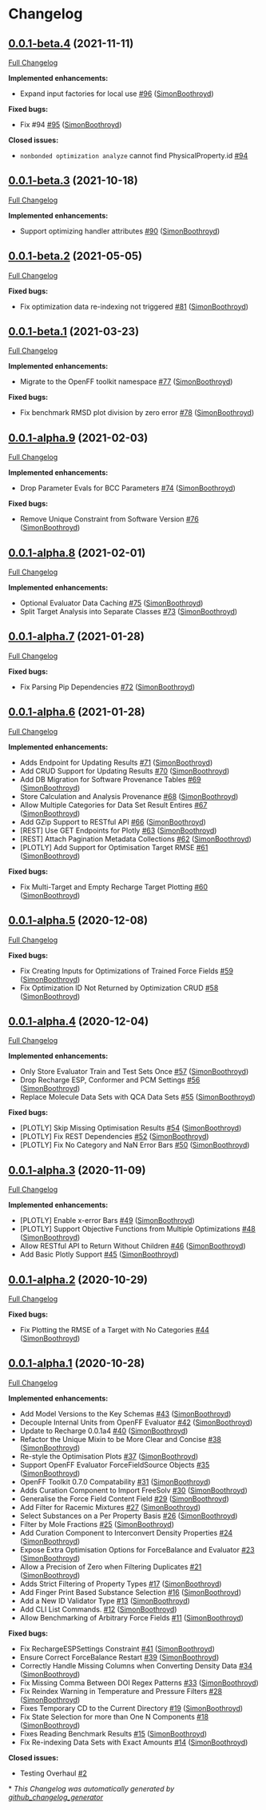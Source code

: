 # Changelog

## [0.0.1-beta.4](https://github.com/SimonBoothroyd/nonbonded/tree/0.0.1-beta.4) (2021-11-11)

[Full Changelog](https://github.com/SimonBoothroyd/nonbonded/compare/0.0.1-beta.3...0.0.1-beta.4)

**Implemented enhancements:**

- Expand input factories for local use [\#96](https://github.com/SimonBoothroyd/nonbonded/pull/96) ([SimonBoothroyd](https://github.com/SimonBoothroyd))

**Fixed bugs:**

- Fix \#94 [\#95](https://github.com/SimonBoothroyd/nonbonded/pull/95) ([SimonBoothroyd](https://github.com/SimonBoothroyd))

**Closed issues:**

- `nonbonded optimization analyze` cannot find PhysicalProperty.id [\#94](https://github.com/SimonBoothroyd/nonbonded/issues/94)

## [0.0.1-beta.3](https://github.com/SimonBoothroyd/nonbonded/tree/0.0.1-beta.3) (2021-10-18)

[Full Changelog](https://github.com/SimonBoothroyd/nonbonded/compare/0.0.1-beta.2...0.0.1-beta.3)

**Implemented enhancements:**

- Support optimizing handler attributes [\#90](https://github.com/SimonBoothroyd/nonbonded/pull/90) ([SimonBoothroyd](https://github.com/SimonBoothroyd))

## [0.0.1-beta.2](https://github.com/SimonBoothroyd/nonbonded/tree/0.0.1-beta.2) (2021-05-05)

[Full Changelog](https://github.com/SimonBoothroyd/nonbonded/compare/0.0.1-beta.1...0.0.1-beta.2)

**Fixed bugs:**

- Fix optimization data re-indexing not triggered [\#81](https://github.com/SimonBoothroyd/nonbonded/pull/81) ([SimonBoothroyd](https://github.com/SimonBoothroyd))

## [0.0.1-beta.1](https://github.com/SimonBoothroyd/nonbonded/tree/0.0.1-beta.1) (2021-03-23)

[Full Changelog](https://github.com/SimonBoothroyd/nonbonded/compare/0.0.1-alpha.9...0.0.1-beta.1)

**Implemented enhancements:**

- Migrate to the OpenFF toolkit namespace [\#77](https://github.com/SimonBoothroyd/nonbonded/pull/77) ([SimonBoothroyd](https://github.com/SimonBoothroyd))

**Fixed bugs:**

- Fix benchmark RMSD plot division by zero error [\#78](https://github.com/SimonBoothroyd/nonbonded/pull/78) ([SimonBoothroyd](https://github.com/SimonBoothroyd))

## [0.0.1-alpha.9](https://github.com/SimonBoothroyd/nonbonded/tree/0.0.1-alpha.9) (2021-02-03)

[Full Changelog](https://github.com/SimonBoothroyd/nonbonded/compare/0.0.1-alpha.8...0.0.1-alpha.9)

**Implemented enhancements:**

- Drop Parameter Evals for BCC Parameters [\#74](https://github.com/SimonBoothroyd/nonbonded/pull/74) ([SimonBoothroyd](https://github.com/SimonBoothroyd))

**Fixed bugs:**

- Remove Unique Constraint from Software Version [\#76](https://github.com/SimonBoothroyd/nonbonded/pull/76) ([SimonBoothroyd](https://github.com/SimonBoothroyd))

## [0.0.1-alpha.8](https://github.com/SimonBoothroyd/nonbonded/tree/0.0.1-alpha.8) (2021-02-01)

[Full Changelog](https://github.com/SimonBoothroyd/nonbonded/compare/0.0.1-alpha.7...0.0.1-alpha.8)

**Implemented enhancements:**

- Optional Evaluator Data Caching [\#75](https://github.com/SimonBoothroyd/nonbonded/pull/75) ([SimonBoothroyd](https://github.com/SimonBoothroyd))
- Split Target Analysis into Separate Classes [\#73](https://github.com/SimonBoothroyd/nonbonded/pull/73) ([SimonBoothroyd](https://github.com/SimonBoothroyd))

## [0.0.1-alpha.7](https://github.com/SimonBoothroyd/nonbonded/tree/0.0.1-alpha.7) (2021-01-28)

[Full Changelog](https://github.com/SimonBoothroyd/nonbonded/compare/0.0.1-alpha.6...0.0.1-alpha.7)

**Fixed bugs:**

- Fix Parsing Pip Dependencies [\#72](https://github.com/SimonBoothroyd/nonbonded/pull/72) ([SimonBoothroyd](https://github.com/SimonBoothroyd))

## [0.0.1-alpha.6](https://github.com/SimonBoothroyd/nonbonded/tree/0.0.1-alpha.6) (2021-01-28)

[Full Changelog](https://github.com/SimonBoothroyd/nonbonded/compare/0.0.1-alpha.5...0.0.1-alpha.6)

**Implemented enhancements:**

- Adds Endpoint for Updating Results [\#71](https://github.com/SimonBoothroyd/nonbonded/pull/71) ([SimonBoothroyd](https://github.com/SimonBoothroyd))
- Add CRUD Support for Updating Results [\#70](https://github.com/SimonBoothroyd/nonbonded/pull/70) ([SimonBoothroyd](https://github.com/SimonBoothroyd))
- Add DB Migration for Software Provenance Tables [\#69](https://github.com/SimonBoothroyd/nonbonded/pull/69) ([SimonBoothroyd](https://github.com/SimonBoothroyd))
- Store Calculation and Analysis Provenance [\#68](https://github.com/SimonBoothroyd/nonbonded/pull/68) ([SimonBoothroyd](https://github.com/SimonBoothroyd))
- Allow Multiple Categories for Data Set Result Entires [\#67](https://github.com/SimonBoothroyd/nonbonded/pull/67) ([SimonBoothroyd](https://github.com/SimonBoothroyd))
- Add GZip Support to RESTful API [\#66](https://github.com/SimonBoothroyd/nonbonded/pull/66) ([SimonBoothroyd](https://github.com/SimonBoothroyd))
- \[REST\] Use GET Endpoints for Plotly [\#63](https://github.com/SimonBoothroyd/nonbonded/pull/63) ([SimonBoothroyd](https://github.com/SimonBoothroyd))
- \[REST\] Attach Pagination Metadata Collections [\#62](https://github.com/SimonBoothroyd/nonbonded/pull/62) ([SimonBoothroyd](https://github.com/SimonBoothroyd))
- \[PLOTLY\] Add Support for Optimisation Target RMSE [\#61](https://github.com/SimonBoothroyd/nonbonded/pull/61) ([SimonBoothroyd](https://github.com/SimonBoothroyd))

**Fixed bugs:**

- Fix Multi-Target and Empty Recharge Target Plotting [\#60](https://github.com/SimonBoothroyd/nonbonded/pull/60) ([SimonBoothroyd](https://github.com/SimonBoothroyd))

## [0.0.1-alpha.5](https://github.com/SimonBoothroyd/nonbonded/tree/0.0.1-alpha.5) (2020-12-08)

[Full Changelog](https://github.com/SimonBoothroyd/nonbonded/compare/0.0.1-alpha.4...0.0.1-alpha.5)

**Fixed bugs:**

- Fix Creating Inputs for Optimizations of Trained Force Fields [\#59](https://github.com/SimonBoothroyd/nonbonded/pull/59) ([SimonBoothroyd](https://github.com/SimonBoothroyd))
- Fix Optimization ID Not Returned by Optimization CRUD [\#58](https://github.com/SimonBoothroyd/nonbonded/pull/58) ([SimonBoothroyd](https://github.com/SimonBoothroyd))

## [0.0.1-alpha.4](https://github.com/SimonBoothroyd/nonbonded/tree/0.0.1-alpha.4) (2020-12-04)

[Full Changelog](https://github.com/SimonBoothroyd/nonbonded/compare/0.0.1-alpha.3...0.0.1-alpha.4)

**Implemented enhancements:**

- Only Store Evaluator Train and Test Sets Once [\#57](https://github.com/SimonBoothroyd/nonbonded/pull/57) ([SimonBoothroyd](https://github.com/SimonBoothroyd))
- Drop Recharge ESP, Conformer and PCM Settings [\#56](https://github.com/SimonBoothroyd/nonbonded/pull/56) ([SimonBoothroyd](https://github.com/SimonBoothroyd))
- Replace Molecule Data Sets with QCA Data Sets [\#55](https://github.com/SimonBoothroyd/nonbonded/pull/55) ([SimonBoothroyd](https://github.com/SimonBoothroyd))

**Fixed bugs:**

- \[PLOTLY\] Skip Missing Optimisation Results [\#54](https://github.com/SimonBoothroyd/nonbonded/pull/54) ([SimonBoothroyd](https://github.com/SimonBoothroyd))
- \[PLOTLY\] Fix REST Dependencies [\#52](https://github.com/SimonBoothroyd/nonbonded/pull/52) ([SimonBoothroyd](https://github.com/SimonBoothroyd))
- \[PLOTLY\] Fix No Category and NaN Error Bars [\#50](https://github.com/SimonBoothroyd/nonbonded/pull/50) ([SimonBoothroyd](https://github.com/SimonBoothroyd))

## [0.0.1-alpha.3](https://github.com/SimonBoothroyd/nonbonded/tree/0.0.1-alpha.3) (2020-11-09)

[Full Changelog](https://github.com/SimonBoothroyd/nonbonded/compare/0.0.1-alpha.2...0.0.1-alpha.3)

**Implemented enhancements:**

- \[PLOTLY\] Enable x-error Bars [\#49](https://github.com/SimonBoothroyd/nonbonded/pull/49) ([SimonBoothroyd](https://github.com/SimonBoothroyd))
- \[PLOTLY\] Support Objective Functions from Multiple Optimizations [\#48](https://github.com/SimonBoothroyd/nonbonded/pull/48) ([SimonBoothroyd](https://github.com/SimonBoothroyd))
- Allow RESTful API to Return Without Children [\#46](https://github.com/SimonBoothroyd/nonbonded/pull/46) ([SimonBoothroyd](https://github.com/SimonBoothroyd))
- Add Basic Plotly Support [\#45](https://github.com/SimonBoothroyd/nonbonded/pull/45) ([SimonBoothroyd](https://github.com/SimonBoothroyd))

## [0.0.1-alpha.2](https://github.com/SimonBoothroyd/nonbonded/tree/0.0.1-alpha.2) (2020-10-29)

[Full Changelog](https://github.com/SimonBoothroyd/nonbonded/compare/0.0.1-alpha.1...0.0.1-alpha.2)

**Fixed bugs:**

- Fix Plotting the RMSE of a Target with No Categories [\#44](https://github.com/SimonBoothroyd/nonbonded/pull/44) ([SimonBoothroyd](https://github.com/SimonBoothroyd))

## [0.0.1-alpha.1](https://github.com/SimonBoothroyd/nonbonded/tree/0.0.1-alpha.1) (2020-10-28)

[Full Changelog](https://github.com/SimonBoothroyd/nonbonded/compare/e1255e0a982337aa37e044650905394d220a2d31...0.0.1-alpha.1)

**Implemented enhancements:**

- Add Model Versions to the Key Schemas [\#43](https://github.com/SimonBoothroyd/nonbonded/pull/43) ([SimonBoothroyd](https://github.com/SimonBoothroyd))
- Decouple Internal Units from OpenFF Evaluator [\#42](https://github.com/SimonBoothroyd/nonbonded/pull/42) ([SimonBoothroyd](https://github.com/SimonBoothroyd))
- Update to Recharge 0.0.1a4 [\#40](https://github.com/SimonBoothroyd/nonbonded/pull/40) ([SimonBoothroyd](https://github.com/SimonBoothroyd))
- Refactor the Unique Mixin to be More Clear and Concise [\#38](https://github.com/SimonBoothroyd/nonbonded/pull/38) ([SimonBoothroyd](https://github.com/SimonBoothroyd))
- Re-style the Optimisation Plots [\#37](https://github.com/SimonBoothroyd/nonbonded/pull/37) ([SimonBoothroyd](https://github.com/SimonBoothroyd))
- Support OpenFF Evaluator ForceFieldSource Objects [\#35](https://github.com/SimonBoothroyd/nonbonded/pull/35) ([SimonBoothroyd](https://github.com/SimonBoothroyd))
- OpenFF Toolkit 0.7.0 Compatability [\#31](https://github.com/SimonBoothroyd/nonbonded/pull/31) ([SimonBoothroyd](https://github.com/SimonBoothroyd))
- Adds Curation Component to Import FreeSolv [\#30](https://github.com/SimonBoothroyd/nonbonded/pull/30) ([SimonBoothroyd](https://github.com/SimonBoothroyd))
- Generalise the Force Field Content Field [\#29](https://github.com/SimonBoothroyd/nonbonded/pull/29) ([SimonBoothroyd](https://github.com/SimonBoothroyd))
- Add Filter for Racemic Mixtures [\#27](https://github.com/SimonBoothroyd/nonbonded/pull/27) ([SimonBoothroyd](https://github.com/SimonBoothroyd))
- Select Substances on a Per Property Basis [\#26](https://github.com/SimonBoothroyd/nonbonded/pull/26) ([SimonBoothroyd](https://github.com/SimonBoothroyd))
- Filter by Mole Fractions [\#25](https://github.com/SimonBoothroyd/nonbonded/pull/25) ([SimonBoothroyd](https://github.com/SimonBoothroyd))
- Add Curation Component to Interconvert Density Properties [\#24](https://github.com/SimonBoothroyd/nonbonded/pull/24) ([SimonBoothroyd](https://github.com/SimonBoothroyd))
- Expose Extra Optimisation Options for ForceBalance and Evaluator [\#23](https://github.com/SimonBoothroyd/nonbonded/pull/23) ([SimonBoothroyd](https://github.com/SimonBoothroyd))
- Allow a Precision of Zero when Filtering Duplicates [\#21](https://github.com/SimonBoothroyd/nonbonded/pull/21) ([SimonBoothroyd](https://github.com/SimonBoothroyd))
- Adds Strict Filtering of Property Types [\#17](https://github.com/SimonBoothroyd/nonbonded/pull/17) ([SimonBoothroyd](https://github.com/SimonBoothroyd))
- Add Finger Print Based Substance Selection [\#16](https://github.com/SimonBoothroyd/nonbonded/pull/16) ([SimonBoothroyd](https://github.com/SimonBoothroyd))
- Add a New ID Validator Type [\#13](https://github.com/SimonBoothroyd/nonbonded/pull/13) ([SimonBoothroyd](https://github.com/SimonBoothroyd))
- Add CLI List Commands. [\#12](https://github.com/SimonBoothroyd/nonbonded/pull/12) ([SimonBoothroyd](https://github.com/SimonBoothroyd))
- Allow Benchmarking of Arbitrary Force Fields [\#11](https://github.com/SimonBoothroyd/nonbonded/pull/11) ([SimonBoothroyd](https://github.com/SimonBoothroyd))

**Fixed bugs:**

- Fix RechargeESPSettings Constraint [\#41](https://github.com/SimonBoothroyd/nonbonded/pull/41) ([SimonBoothroyd](https://github.com/SimonBoothroyd))
- Ensure Correct ForceBalance Restart [\#39](https://github.com/SimonBoothroyd/nonbonded/pull/39) ([SimonBoothroyd](https://github.com/SimonBoothroyd))
- Correctly Handle Missing Columns when Converting Density Data [\#34](https://github.com/SimonBoothroyd/nonbonded/pull/34) ([SimonBoothroyd](https://github.com/SimonBoothroyd))
- Fix Missing Comma Between DOI Regex Patterns [\#33](https://github.com/SimonBoothroyd/nonbonded/pull/33) ([SimonBoothroyd](https://github.com/SimonBoothroyd))
- Fix Reindex Warning in Temperature and Pressure Filters [\#28](https://github.com/SimonBoothroyd/nonbonded/pull/28) ([SimonBoothroyd](https://github.com/SimonBoothroyd))
- Fixes Temporary CD to the Current Directory [\#19](https://github.com/SimonBoothroyd/nonbonded/pull/19) ([SimonBoothroyd](https://github.com/SimonBoothroyd))
- Fix State Selection for more than One N Components [\#18](https://github.com/SimonBoothroyd/nonbonded/pull/18) ([SimonBoothroyd](https://github.com/SimonBoothroyd))
- Fixes Reading Benchmark Results [\#15](https://github.com/SimonBoothroyd/nonbonded/pull/15) ([SimonBoothroyd](https://github.com/SimonBoothroyd))
- Fix Re-indexing Data Sets with Exact Amounts [\#14](https://github.com/SimonBoothroyd/nonbonded/pull/14) ([SimonBoothroyd](https://github.com/SimonBoothroyd))

**Closed issues:**

- Testing Overhaul [\#2](https://github.com/SimonBoothroyd/nonbonded/issues/2)



\* *This Changelog was automatically generated by [github_changelog_generator](https://github.com/github-changelog-generator/github-changelog-generator)*
